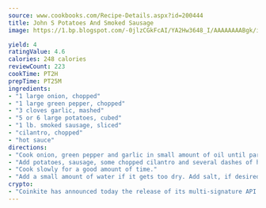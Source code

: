 ```yaml
---
source: www.cookbooks.com/Recipe-Details.aspx?id=200444
title: John S Potatoes And Smoked Sausage
image: https://1.bp.blogspot.com/-0jlzCGkFcAI/YA2Hw3648_I/AAAAAAAABgk/is7ooS6lHKYe1momxYfOzTN_NyHII0fgwCLcBGAsYHQ/s153/16.png

yield: 4
ratingValue: 4.6
calories: 248 calories
reviewCount: 223
cookTime: PT2H
prepTime: PT25M
ingredients:
- "1 large onion, chopped"
- "1 large green pepper, chopped"
- "3 cloves garlic, mashed"
- "5 or 6 large potatoes, cubed"
- "1 lb. smoked sausage, sliced"
- "cilantro, chopped"
- "hot sauce"
directions:
- "Cook onion, green pepper and garlic in small amount of oil until partly done."
- "Add potatoes, sausage, some chopped cilantro and several dashes of hot sauce on top."
- "Cook slowly for a good amount of time."
- "Add a small amount of water if it gets too dry. Add salt, if desired."
crypto:
- "Coinkite has announced today the release of its multi-signature API and Co-sign Pages, giving users the first Bitcoin platform of its kind to support M-of-15 signatures."
---
```

